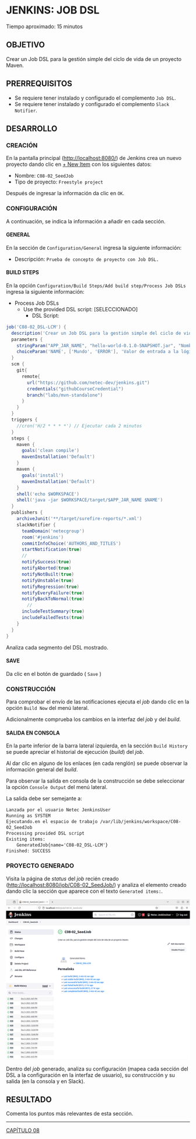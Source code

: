 # JENKINS: JOB DSL

Tiempo aproximado: 15 minutos

## OBJETIVO

Crear un Job DSL para la gestión simple del ciclo de vida de un proyecto Maven.

## PRERREQUISITOS

- Se requiere tener instalado y configurado el complemento `Job DSL`.
- Se requiere tener instalado y configurado el complemento `Slack Notifier`.

## DESARROLLO

### CREACIÓN

En la pantalla principal (<http://localhost:8080/>) de Jenkins crea un nuevo proyecto dando clic en [+ New Item](http://localhost:8080/view/all/newJob) con los siguientes datos:

- Nombre: `C08-02_SeedJob`
- Tipo de proyecto: `Freestyle project`

Después de ingresar la información da clic en `OK`.

### CONFIGURACIÓN

A continuación, se indica la información a añadir en cada sección.

#### GENERAL

En la sección de `Configuration/General` ingresa la siguiente información:

- Descripción: `Prueba de concepto de proyecto con Job DSL.`

#### BUILD STEPS

En la opción `Configuration/Build Steps/Add build step/Process Job DSLs` ingresa la siguiente información:

- Process Job DSLs
  - Use the provided DSL script: [SELECCIONADO]
    - DSL Script:

``` groovy
job('C08-02_DSL-LCM') {
  description('Crear un Job DSL para la gestión simple del ciclo de vida de un proyecto Maven.')
  parameters {
    stringParam("APP_JAR_NAME", "hello-world-0.1.0-SNAPSHOT.jar", "Nombre del archivo jar con la aplicación a ejecutar.")
    choiceParam('NAME', ['Mundo', 'ERROR'], 'Valor de entrada a la lógica de negocio. El valor ERROR propicia un error en la ejecución.')
  }
  scm {
    git{
      remote{
        url("https://github.com/netec-dev/jenkins.git")
        credentials("githubCourseCredential")
        branch("labs/mvn-standalone")
      }
    }
  }
  triggers {
    //cron('H/2 * * * *') // Ejecutar cada 2 minutos
  }
  steps {
    maven {
      goals('clean compile')
      mavenInstallation('Default')
    }
    maven {
      goals('install')
      mavenInstallation('Default')
    }
    shell('echo $WORKSPACE')
    shell('java -jar $WORKSPACE/target/$APP_JAR_NAME $NAME')
  }
  publishers {
    archiveJunit('**/target/surefire-reports/*.xml')
    slackNotifier {
      teamDomain('netecgroup')
      room('#jenkins')
      commitInfoChoice('AUTHORS_AND_TITLES')
      startNotification(true)
      //
      notifySuccess(true)
      notifyAborted(true)
      notifyNotBuilt(true)
      notifyUnstable(true)
      notifyRegression(true)
      notifyEveryFailure(true)
      notifyBackToNormal(true)
        //
      includeTestSummary(true)
      includeFailedTests(true)
    }
  }
}
```

Analiza cada segmento del DSL mostrado.

#### SAVE

Da clic en el botón de guardado ( `Save` )

### CONSTRUCCIÓN

Para comprobar el envío de las notificaciones ejecuta el *job* dando clic en la opción `Build Now` del menú lateral.

Adicionalmente comprueba los cambios en la interfaz del *job* y del *build*.

#### SALIDA EN CONSOLA

En la parte inferior de la barra lateral izquierda, en la sección `Build History` se puede apreciar el historial de ejecución (*build*) del *job*.

Al dar clic en alguno de los enlaces (en cada renglón) se puede observar la información general del *build*.

Para observar la salida en consola de la construcción se debe seleccionar la opción `Console Output` del menú lateral.

La salida debe ser semejante a:

``` shell
Lanzada por el usuario Netec JenkinsUser
Running as SYSTEM
Ejecutando.en el espacio de trabajo /var/lib/jenkins/workspace/C08-02_SeedJob
Processing provided DSL script
Existing items:
    GeneratedJob{name='C08-02_DSL-LCM'}
Finished: SUCCESS
```

### PROYECTO GENERADO

Visita la página de *status* del *job* recién creado ([http://localhost:8080/job/C08-02_SeedJob/](http://localhost:8080/job/C08-02_SeedJob//)) y analiza el elemento creado dando clic la sección que aparece con el texto `Generated items:`.

![JOB DSL - Job Semilla - Status](images/acac105c81fd47e92d87e3482b3890be5ad990c4.png)

Dentro del *job* generado, analiza su configuración (mapea cada sección del DSL a la configuración en la interfaz de usuario), su construcción y su salida (en la consola y en Slack).

## RESULTADO

Comenta los puntos más relevantes de esta sección.

---

[CAPÍTULO 08](../C08.md)
